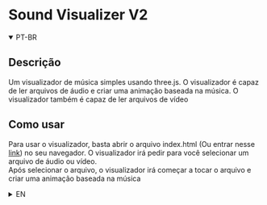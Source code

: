 <!-- markdownlint-disable MD033 -->
# Sound Visualizer V2

<details open>

<summary>
PT-BR
</summary>

## Descrição

Um visualizador de música simples usando three.js. O visualizador é capaz de ler arquivos de áudio e criar uma animação baseada na música. O visualizador também é capaz de ler arquivos de vídeo

## Como usar

Para usar o visualizador, basta abrir o arquivo index.html (Ou entrar nesse [link](teste.com)) no seu navegador. O visualizador irá pedir para você selecionar um arquivo de áudio ou vídeo. <br>
Após selecionar o arquivo, o visualizador irá começar a tocar o arquivo e criar uma animação baseada na música
</details>

<details>

<summary>
EN
</summary>

## Description

A simple music visualizer using three.js. The visualizer is capable of reading audio files and creating an animation based on the music. The visualizer is also capable of reading video files

## How to use

To use the visualizer, just open the index.html file (Or enter this [link](teste.com)) in your browser. The visualizer will ask you to select an audio or video file. <br>
After selecting the file, the visualizer will start playing the file and creating an animation based on the music

</details>

